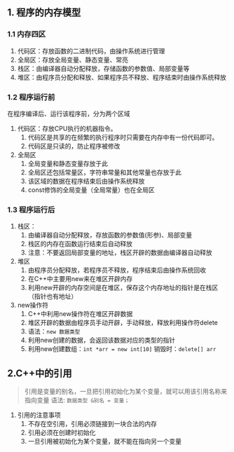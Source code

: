 ## 1. 程序的内存模型
### 1.1 内存四区
1.  代码区：存放函数的二进制代码，由操作系统进行管理
2.  全局区：存放全局变量、静态变量、常亮
3.  栈区：由编译器自动分配释放，存储函数的参数值、局部变量等
4.  堆区：由程序员分配和释放、如果程序员不释放、程序结束时由操作系统释放

### 1.2 程序运行前

在程序编译后、运行该程序前，分为两个区域

1.  代码区：存放CPU执行的机器指令。
    1.  代码区是共享的在频繁的执行程序时只需要在内存中有一份代码即可。
    2.  代码区是只读的，防止程序被修改
2.  全局区
    1.  全局变量和静态变量存放于此
    2.  全局区还包括常量区，字符串常量和其他常量也存放于此
    3.  该区域的数据在程序结束后由操作系统释放
    4.  const修饰的全局变量（全局常量）也在全局区

### 1.3 程序运行后

1.  栈区：
    1.  由编译器自动分配释放，存放函数的参数值(形参)、局部变量
    2.  栈区的内存在函数运行结束后自动释放
    3.  注意：不要返回局部变量的地址，栈区开辟的数据由编译器自动释放
2.  堆区
    1.  由程序员分配释放，若程序员不释放，程序结束后由操作系统回收
    2.  在C++中主要用new来在堆区开辟内存
    3.  利用new开辟的内存空间是在堆区，保存这个内存地址的指针是在栈区（指针也有地址）
3.  new操作符
    1.  C++中利用new操作符在堆区开辟数据
    2.  堆区开辟的数据由程序员手动开辟，手动释放，释放利用操作符delete
    3.  语法：`new 数据类型`
    4.  利用new创建的数据，会返回该数据对应的类型的指针
    5.  利用new创建数组：`int *arr = new int[10]` 销毁时：`delete[] arr`

## 2.C++中的引用
> 引用是变量的别名，一旦把引用初始化为某个变量，就可以用该引用名称来指向变量
> 语法: `数据类型 &别名 = 变量；`
1. 引用的注意事项
	1. 不存在空引用，引用必须链接到一块合法的内存
	2. 引用必须在创建时初始化
	3. 一旦引用被初始化为某个变量，就不能在指向另一个变量 